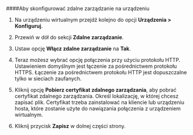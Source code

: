 
####Aby skonfigurować zdalne zarządzanie na urządzeniu

1. Na urządzeniu wirtualnym przejdź kolejno do opcji **Urządzenia > Konfiguruj**.

2. Przewiń w dół do sekcji **Zdalne zarządzanie**.

3. Ustaw opcję **Włącz zdalne zarządzanie** na **Tak**.

4. Teraz możesz wybrać opcję połączenia przy użyciu protokołu HTTP. Ustawieniem domyślnym jest łączenie za pośrednictwem protokołu HTTPS. Łączenie za pośrednictwem protokołu HTTP jest dopuszczalne tylko w sieciach zaufanych.

5. Kliknij opcję **Pobierz certyfikat zdalnego zarządzania**, aby pobrać certyfikat zdalnego zarządzania. Określ lokalizację, w której chcesz zapisać plik. Certyfikat trzeba zainstalować na kliencie lub urządzeniu hosta, które zostanie użyte do nawiązania połączenia z urządzeniem wirtualnym.

6. Kliknij przycisk **Zapisz** w dolnej części strony.

<!--HONumber=Sep16_HO3-->


